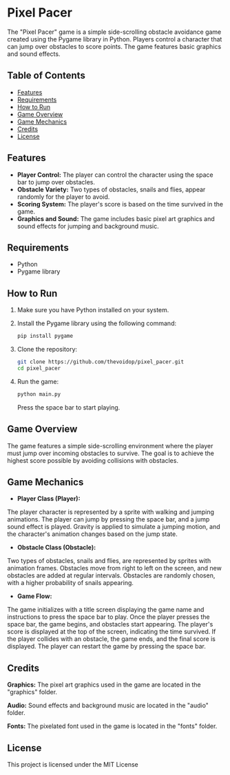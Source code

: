 # Pixel Pacer

The "Pixel Pacer" game is a simple side-scrolling obstacle avoidance game created using the Pygame library in Python. Players control a character that can jump over obstacles to score points. The game features basic graphics and sound effects.

## Table of Contents
- [Features](#features)
- [Requirements](#requirements)
- [How to Run](#how-to-run)
- [Game Overview](#game-overview)
- [Game Mechanics](#game-mechanics)
- [Credits](#credits)
- [License](#license)

## Features

- **Player Control:** The player can control the character using the space bar to jump over obstacles.
- **Obstacle Variety:** Two types of obstacles, snails and flies, appear randomly for the player to avoid.
- **Scoring System:** The player's score is based on the time survived in the game.
- **Graphics and Sound:** The game includes basic pixel art graphics and sound effects for jumping and background music.

## Requirements

- Python
- Pygame library

## How to Run

1. Make sure you have Python installed on your system.
2. Install the Pygame library using the following command:

   ```bash
   pip install pygame
   ```
3. Clone the repository:
   ```bash
   git clone https://github.com/thevoidop/pixel_pacer.git
   cd pixel_pacer
   ```

4. Run the game:

    ```bash
    python main.py
    ```
    Press the space bar to start playing.

## Game Overview
The game features a simple side-scrolling environment where the player must jump over incoming obstacles to survive. The goal is to achieve the highest score possible by avoiding collisions with obstacles.

## Game Mechanics
- **Player Class (Player):**

The player character is represented by a sprite with walking and jumping animations.
The player can jump by pressing the space bar, and a jump sound effect is played.
Gravity is applied to simulate a jumping motion, and the character's animation changes based on the jump state.

- **Obstacle Class (Obstacle):**
  
Two types of obstacles, snails and flies, are represented by sprites with animation frames.
Obstacles move from right to left on the screen, and new obstacles are added at regular intervals.
Obstacles are randomly chosen, with a higher probability of snails appearing.

- **Game Flow:**

The game initializes with a title screen displaying the game name and instructions to press the space bar to play.
Once the player presses the space bar, the game begins, and obstacles start appearing.
The player's score is displayed at the top of the screen, indicating the time survived.
If the player collides with an obstacle, the game ends, and the final score is displayed.
The player can restart the game by pressing the space bar.

## Credits
  
**Graphics:** The pixel art graphics used in the game are located in the "graphics" folder.

**Audio:** Sound effects and background music are located in the "audio" folder.

**Fonts:** The pixelated font used in the game is located in the "fonts" folder.

## License
This project is licensed under the MIT License 
